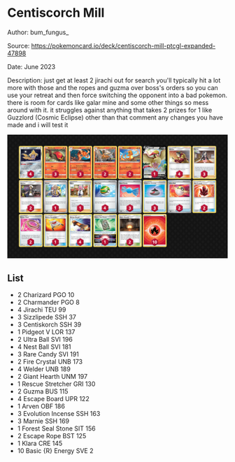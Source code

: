 # Centiscorch Mill

Author: bum_fungus_

Source: <https://pokemoncard.io/deck/centiscorch-mill-ptcgl-expanded-47898>

Date: June 2023

Description: just get at least 2 jirachi out for search you'll typically hit a lot more with those and the ropes and guzma over boss's orders so you can use your retreat and then force switching the opponent into a bad pokemon. there is room for cards like galar mine and some other things so mess around with it. it struggles against anything that takes 2 prizes for 1 like Guzzlord (Cosmic Eclipse) other than that comment any changes you have made and i will test it

![decklist](../../images/SVI/Centiscorch%20Mill/1-%20Centiscorch%20Mill.png)

## List

* 2 Charizard PGO 10
* 2 Charmander PGO 8
* 4 Jirachi TEU 99
* 3 Sizzlipede SSH 37
* 3 Centiskorch SSH 39
* 1 Pidgeot V LOR 137
* 2 Ultra Ball SVI 196
* 4 Nest Ball SVI 181
* 3 Rare Candy SVI 191
* 2 Fire Crystal UNB 173
* 4 Welder UNB 189
* 2 Giant Hearth UNM 197
* 1 Rescue Stretcher GRI 130
* 2 Guzma BUS 115
* 4 Escape Board UPR 122
* 1 Arven OBF 186
* 3 Evolution Incense SSH 163
* 3 Marnie SSH 169
* 1 Forest Seal Stone SIT 156
* 2 Escape Rope BST 125
* 1 Klara CRE 145
* 10 Basic {R} Energy SVE 2
